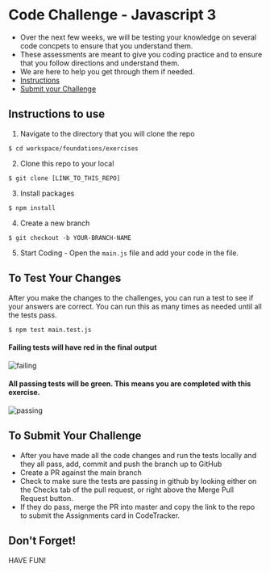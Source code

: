 # Code Challenge - Javascript 3
- Over the next few weeks, we will be testing your knowledge on several code concpets to ensure that you understand them.
- These assessments are meant to give you coding practice and to ensure that you follow directions and understand them.
- We are here to help you get through them if needed.
- [Instructions](#instructions-to-use)
- [Submit your Challenge](#to-submit-your-challenge)

## Instructions to use

1. Navigate to the directory that you will clone the repo

```
$ cd workspace/foundations/exercises
```

2. Clone this repo to your local

```
$ git clone [LINK_TO_THIS_REPO]
```

3. Install packages

```
$ npm install
```
4. Create a new branch

```
$ git checkout -b YOUR-BRANCH-NAME
```

5. Start Coding - Open the `main.js` file and add your code in the file.

## To Test Your Changes
After you make the changes to the challenges, you can run a test to see if your answers are correct. You can run this as many times as needed until all the tests pass.

```
$ npm test main.test.js
```

#### Failing tests will have red in the final output
![failing](https://github.com/dr-teresa-vasquez/js-challenge-1/blob/master/images/failing-tests.png)

#### All passing tests will be green. This means you are completed with this exercise.
![passing](https://github.com/dr-teresa-vasquez/js-challenge-1/blob/master/images/passing-tests.png)

## To Submit Your Challenge

- After you have made all the code changes and run the tests locally and they all pass, add, commit and push the branch up to GitHub
- Create a PR against the main branch
- Check to make sure the tests are passing in github by looking either on the Checks tab of the pull request, or right above the Merge Pull Request button.
- If they do pass, merge the PR into master and copy the link to the repo to submit the Assignments card in CodeTracker.

## Don't Forget!

HAVE FUN!
